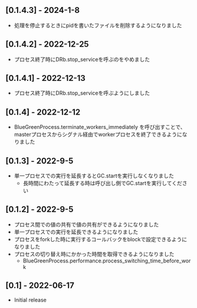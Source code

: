 ## [0.1.4.3] - 2024-1-8
- 処理を停止するときにpidを書いたファイルを削除するようになりました

## [0.1.4.2] - 2022-12-25
* プロセス終了時にDRb.stop_serviceを呼ぶのをやめました

## [0.1.4.1] - 2022-12-13
* プロセス終了時にDRb.stop_serviceを呼ぶようにしました

## [0.1.4] - 2022-12-12
* BlueGreenProcess.terminate_workers_immediately を呼び出すことで、masterプロセスからシグナル経由でworkerプロセスを終了できるようになりました

## [0.1.3] - 2022-9-5
* 単一プロセスでの実行を延長するとGC.startを実行しなくなりました
    * 長時間にわたって延長する時は呼び出し側でGC.startを実行してください

## [0.1.2] - 2022-9-5
- プロセス間での値の共有で値の共有ができるようになりました
- 単一プロセスでの実行を延長できるようになりました
- プロセスをforkした時に実行するコールバックをblockで設定できるようになりました
- プロセスの切り替え時にかかった時間を取得できるようになりました
    - BlueGreenProcess.performance.process_switching_time_before_work

## [0.1] - 2022-06-17

- Initial release
